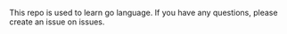 This repo is used to learn go language. If you have any questions, please create an issue on issues.
